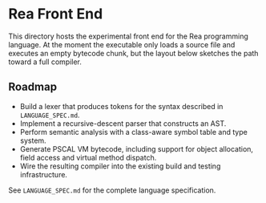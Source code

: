 # Rea Front End

This directory hosts the experimental front end for the Rea programming
language. At the moment the executable only loads a source file and executes
an empty bytecode chunk, but the layout below sketches the path toward a full
compiler.

## Roadmap

- Build a lexer that produces tokens for the syntax described in
  `LANGUAGE_SPEC.md`.
- Implement a recursive-descent parser that constructs an AST.
- Perform semantic analysis with a class-aware symbol table and type system.
- Generate PSCAL VM bytecode, including support for object allocation, field
  access and virtual method dispatch.
- Wire the resulting compiler into the existing build and testing
  infrastructure.

See `LANGUAGE_SPEC.md` for the complete language specification.

